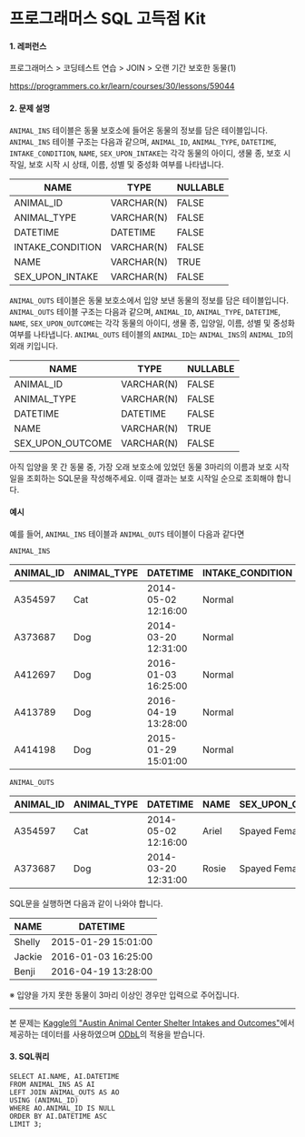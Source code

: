 # 프로그래머스 SQL 고득점 Kit
#### 1. 레퍼런스
프로그래머스 > 코딩테스트 연습 > JOIN > 오랜 기간 보호한 동물(1)

https://programmers.co.kr/learn/courses/30/lessons/59044

#### 2. 문제 설명
`ANIMAL_INS` 테이블은 동물 보호소에 들어온 동물의 정보를 담은 테이블입니다. `ANIMAL_INS` 테이블 구조는 다음과 같으며,
 `ANIMAL_ID`, `ANIMAL_TYPE`, `DATETIME`, `INTAKE_CONDITION`, `NAME`, `SEX_UPON_INTAKE`는 각각 
 동물의 아이디, 생물 종, 보호 시작일, 보호 시작 시 상태, 이름, 성별 및 중성화 여부를 나타냅니다.

| NAME | TYPE | NULLABLE |  
| --- | --- | --- |  
| ANIMAL_ID | VARCHAR(N) | FALSE |  
| ANIMAL_TYPE | VARCHAR(N) | FALSE |  
| DATETIME | DATETIME | FALSE |
| INTAKE_CONDITION | VARCHAR(N) | FALSE |
| NAME | VARCHAR(N) | TRUE |
| SEX_UPON_INTAKE | VARCHAR(N) | FALSE |

`ANIMAL_OUTS` 테이블은 동물 보호소에서 입양 보낸 동물의 정보를 담은 테이블입니다. `ANIMAL_OUTS` 테이블 구조는 다음과 같으며,
 `ANIMAL_ID`, `ANIMAL_TYPE`, `DATETIME`, `NAME`, `SEX_UPON_OUTCOME`는 각각 
 동물의 아이디, 생물 종, 입양일, 이름, 성별 및 중성화 여부를 나타냅니다. 
 `ANIMAL_OUTS` 테이블의 `ANIMAL_ID`는 `ANIMAL_INS`의 `ANIMAL_ID`의 외래 키입니다.

| NAME | TYPE | NULLABLE |  
| --- | --- | --- |  
| ANIMAL_ID | VARCHAR(N) | FALSE |  
| ANIMAL_TYPE | VARCHAR(N) | FALSE |  
| DATETIME | DATETIME | FALSE |
| NAME | VARCHAR(N) | TRUE |
| SEX_UPON_OUTCOME | VARCHAR(N) | FALSE |

아직 입양을 못 간 동물 중, 가장 오래 보호소에 있었던 동물 3마리의 이름과 보호 시작일을 조회하는 SQL문을 작성해주세요. 
이때 결과는 보호 시작일 순으로 조회해야 합니다.

#### 예시
예를 들어, `ANIMAL_INS` 테이블과 `ANIMAL_OUTS` 테이블이 다음과 같다면

`ANIMAL_INS`

ANIMAL_ID | ANIMAL_TYPE | DATETIME | INTAKE_CONDITION | NAME | SEX_UPON_INTAKE
|---|---|---|---|---|---|
A354597	| Cat	| 2014-05-02 12:16:00	| Normal	| Ariel	| Spayed Female
A373687	| Dog	| 2014-03-20 12:31:00	| Normal	| Rosie	| Spayed Female
A412697	| Dog	| 2016-01-03 16:25:00	| Normal	| Jackie	| Neutered Male
A413789	| Dog	| 2016-04-19 13:28:00	| Normal	| Benji	| Spayed Female
A414198	| Dog	| 2015-01-29 15:01:00	| Normal	| Shelly	| Spayed Female

`ANIMAL_OUTS`

ANIMAL_ID	| ANIMAL_TYPE	| DATETIME	| NAME	| SEX_UPON_OUTCOME
|---|---|---|---|---|
A354597	| Cat	| 2014-05-02 12:16:00	| Ariel	| Spayed Female
A373687	| Dog	| 2014-03-20 12:31:00	| Rosie	| Spayed Female

SQL문을 실행하면 다음과 같이 나와야 합니다.

NAME | DATETIME
|---|---|
Shelly	| 2015-01-29 15:01:00
Jackie	| 2016-01-03 16:25:00
Benji	| 2016-04-19 13:28:00

※ 입양을 가지 못한 동물이 3마리 이상인 경우만 입력으로 주어집니다.

---
본 문제는 [Kaggle의 "Austin Animal Center Shelter Intakes and Outcomes"](https://www.kaggle.com/aaronschlegel/austin-animal-center-shelter-intakes-and-outcomes)에서 제공하는 데이터를 사용하였으며 [ODbL](https://opendatacommons.org/licenses/odbl/1.0/)의 적용을 받습니다.

#### 3. SQL쿼리
```mysql
SELECT AI.NAME, AI.DATETIME
FROM ANIMAL_INS AS AI
LEFT JOIN ANIMAL_OUTS AS AO
USING (ANIMAL_ID)
WHERE AO.ANIMAL_ID IS NULL
ORDER BY AI.DATETIME ASC
LIMIT 3;
```


